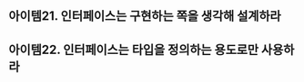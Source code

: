 ## 아이템21. 인터페이스는 구현하는 쪽을 생각해 설계하라


## 아이템22. 인터페이스는 타입을 정의하는 용도로만 사용하라
<!--stackedit_data:
eyJoaXN0b3J5IjpbMTc2MDU5MTMxMF19
-->